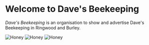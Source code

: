# Welcome to Dave's Beekeeping
*Dave's Beekeeping* is an organisation to show and advertise Dave's Beekeeping in Ringwood and Burley.

![Honey](https://honey.thegillams.co.uk/img/77%20Products%20copy.JPG)
![Honey](https://honey.thegillams.co.uk/img/honey.png)
![Honey](https://honey.thegillams.co.uk/img/icons/favicon-32x32.png)
